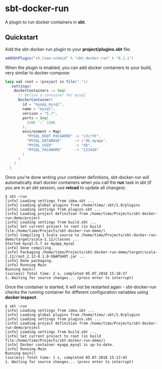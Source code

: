 # sbt-docker-run

A plugin to run docker containers in **sbt**.

## Quickstart

Add the sbt-docker-run plugin to your **project/plugins.sbt** file:

```scala
addSbtPlugin("ch.timo-schmid" % "sbt-docker-run" % "0.1.1")
```

When the plugin is enabled, you can add docker containers to your build, very similar to docker-compose:

```scala
lazy val root = (project in file("."))
  .settings(
    dockerContainers := Seq(
      // Define a container for mysql
      DockerContainer(
        id = "myapp_mysql",
        name = "mysql",
        version = "5.7",
        ports = Seq(
          3306 `:` 3306
        ),
        environment = Map(
          "MYSQL_ROOT_PASSWORD" -> "s3cr3t",
          "MYSQL_DATABASE"      -> s"db_myapp",
          "MYSQL_USER"          -> "db",
          "MYSQL_PASSWORD"      -> "123456"
        )
      )
    )
  )
```

Once you're done writing your container definitions, sbt-docker-run will automatically start
docker containers when you call the **run** task in sbt (if you are in an sbt session, use
**reload** to update all changes):

```
$ sbt ~run
[info] Loading settings from idea.sbt ...
[info] Loading global plugins from /home/timo/.sbt/1.0/plugins
[info] Loading settings from plugins.sbt ...
[info] Loading project definition from /home/timo/Projects/sbt-docker-run-demo/project
[info] Loading settings from build.sbt ...
[info] Set current project to root (in build file:/home/timo/Projects/sbt-docker-run-demo/)
[info] Compiling 1 Scala source to /home/timo/Projects/sbt-docker-run-demo/target/scala-2.12/classes ...
Started mysql:5.7 as myapp_mysql
[info] Done compiling.
[info] Packaging /home/timo/Projects/sbt-docker-run-demo/target/scala-2.12/root_2.12-0.1.0-SNAPSHOT.jar ...
[info] Done packaging.
[info] Running Main 
Running main()
[success] Total time: 2 s, completed 05.07.2018 15:10:37
1. Waiting for source changes... (press enter to interrupt)
```

Once the container is started, it will not be restarted again - sbt-docker-run checks
the running container for different configuration variables using **docker inspect**:

```
$ sbt ~run
[info] Loading settings from idea.sbt ...
[info] Loading global plugins from /home/timo/.sbt/1.0/plugins
[info] Loading settings from plugins.sbt ...
[info] Loading project definition from /home/timo/Projects/sbt-docker-run-demo/project
[info] Loading settings from build.sbt ...
[info] Set current project to root (in build file:/home/timo/Projects/sbt-docker-run-demo/)
[info] Docker container myapp_mysql is up-to-date.
[info] Running Main 
Running main()
[success] Total time: 1 s, completed 05.07.2018 15:13:43
1. Waiting for source changes... (press enter to interrupt)
```
